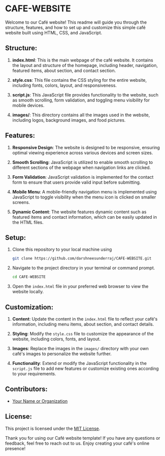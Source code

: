 # CAFE-WEBSITE

Welcome to our Café website! This readme will guide you through the structure, features, and how to set up and customize this simple café website built using HTML, CSS, and JavaScript.

## Structure:

1. **index.html**: This is the main webpage of the café website. It contains the layout and structure of the homepage, including header, navigation, featured items, about section, and contact section.

2. **style.css**: This file contains the CSS styling for the entire website, including fonts, colors, layout, and responsiveness.

3. **script.js**: This JavaScript file provides functionality to the website, such as smooth scrolling, form validation, and toggling menu visibility for mobile devices.

4. **images/**: This directory contains all the images used in the website, including logos, background images, and food pictures.

## Features:

1. **Responsive Design**: The website is designed to be responsive, ensuring optimal viewing experience across various devices and screen sizes.

2. **Smooth Scrolling**: JavaScript is utilized to enable smooth scrolling to different sections of the webpage when navigation links are clicked.

3. **Form Validation**: JavaScript validation is implemented for the contact form to ensure that users provide valid input before submitting.

4. **Mobile Menu**: A mobile-friendly navigation menu is implemented using JavaScript to toggle visibility when the menu icon is clicked on smaller screens.

5. **Dynamic Content**: The website features dynamic content such as featured items and contact information, which can be easily updated in the HTML files.

## Setup:

1. Clone this repository to your local machine using

   ```bash
   git clone https://github.com/darshneesunderraj/CAFE-WEBSITE.git

2. Navigate to the project directory in your terminal or command prompt.

   ```bash
   cd CAFE-WEBSITE

3. Open the `index.html` file in your preferred web browser to view the website locally.

## Customization:

1. **Content**: Update the content in the `index.html` file to reflect your café's information, including menu items, about section, and contact details.

2. **Styling**: Modify the `style.css` file to customize the appearance of the website, including colors, fonts, and layout.

3. **Images**: Replace the images in the `images/` directory with your own café's images to personalize the website further.

4. **Functionality**: Extend or modify the JavaScript functionality in the `script.js` file to add new features or customize existing ones according to your requirements.

## Contributors:

- [Your Name or Organization](https://github.com/your-username)

## License:

This project is licensed under the [MIT License](LICENSE).

Thank you for using our Café website template! If you have any questions or feedback, feel free to reach out to us. Enjoy creating your café's online presence!
